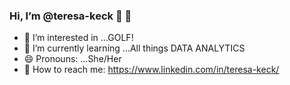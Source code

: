 ### Hi, I’m @teresa-keck 👋 👋 

- 👀 I’m interested in ...GOLF!
- 🌱 I’m currently learning ...All things DATA ANALYTICS
- 😄 Pronouns: ...She/Her
- 📧 How to reach me: https://www.linkedin.com/in/teresa-keck/

<!---
teresa-keck/teresa-keck is a ✨ special ✨ repository because its `README.md` (this file) appears on your GitHub profile.
You can click the Preview link to take a look at your changes.
--->
